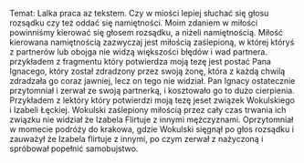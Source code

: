 Temat: Lalka praca az tekstem.
Czy w miości lepiej słuchać się głosu rozsądku czy też oddać się namiętności. 
Moim zdaniem w miłości powinniśmy kierować się głosem rozsądku, a niżeli namiętnością. Miłość kierowana namiętnością zazwyczaj jest miłością zaślepioną, w której któryś z partnerów lub obojga nie widzą większości błędów i wad partnera. 
przykładem z fragmentu który potwierdza moją tezę jest postać Pana Ignacego, który został zdradzony przez swoją żonę, która z każdą chwilą zdradzała go coraz jawniej, lecz on tego nie widział. Pan Ignacy ostatecznie przytomniał i zerwał ze swoją partnerką, i kosztowało go to dużo cierpienia. 
Przykładem z lektóry który potwierdzi moją tezę jeset związek Wokulskiego i Izabeli Łęckiej. Wokulski zaślepiony miłością przez cały czas trwania ich związku nie widział że Izabela Flirtuje z innymi mężczyznami. Oprzytomniał w momecie podróży do krakowa, gdzie Wokulski sięgnął po głos rozsądku i zauważył że Izabela flirtuje z innymi, po czym zerwał z nażyczoną i spróbował popełnić samobujstwo. 


